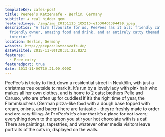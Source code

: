 ```yaml
---
templateKey: cafes-post
title: PeePee’s Katzencafe - Berlin, Germany
subtitle: A real hidden gem
featuredimage: /img/img_20151113_185215-e1530480394499.jpeg
description: "A firm favourite for us, PeePees has it all: friendly cats,
  friendly owner, amazing food and drink, and an entirely catty themed
  interior!"
location: Berlin, Germany
website: http://peepeeskatzencafe.de/
dateVisited: 2015-11-06T20:31:22.827Z
features:
  - Free entry
featuredpost: true
date: 2015-11-06T20:31:00.000Z
---
```

PeePee’s is tricky to find, down a residential street in Neukölln, with just a christmas tree outside to mark it. It’s run by a lovely lady with pink hair who makes all her own clothes, and is home to 2 cats; brothers Pelle and Caruso, who are often up for cuddles! If it’s the right time of year, the Flammkuchens (German pizza-like food with a dough base topped with cream, onions, and bacon) here are fantastic - they’re freshly made to order and are very filling. At PeePee’s it’s clear that it’s a place for cat lovers; everything down to the spoon you stir your hot chocolate with is a cat! There are paintings, tapestries, and whatever other media visitors leave portraits of the cats in, displayed on the walls.